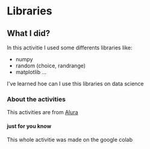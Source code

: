 # Libraries 

## What I did?

In this activitie I used some differents libraries like:

- numpy
- random (choice, randrange)
- matplotlib
...

I've learned hoe can I use this libraries on data science

### About the activities

This activities are from [Alura](https://cursos.alura.com.br/dashboard)

#### just for you know

This whole activitie was made on the google colab